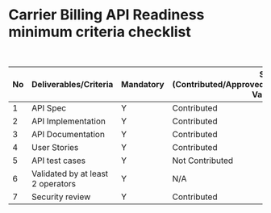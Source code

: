 # Carrier Billing API Readiness minimum criteria checklist

<br>

| No | Deliverables/Criteria             | Mandatory | Status (Contributed/Approved/Pending/Validated/Partly-Validated)|
|----|-----------------------------------|-----------|------------------------|
|  1 |API Spec                           |   Y       | Contributed            |
|  2 |API Implementation                 |   Y       | Contributed            |
|  3 |API Documentation                  |   Y       | Contributed            |
|  4 |User Stories                       |   Y       | Contributed            |
|  5 |API test cases                     |   Y       | Not Contributed        |
|  6 |Validated by at least 2 operators  |   Y       | N/A                    |
|  7 |Security review                    |   Y       | Contributed            |

